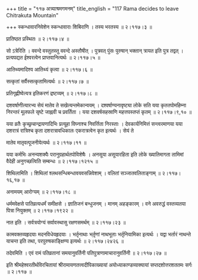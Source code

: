 +++
title = "११७ अत्र्याश्रमगमनम्"
title_english = "117 Rama decides to leave Chitrakuta Mountain"

+++
स्कन्धावारनिवेशेन स्कन्धावाराः शिबिराणि । तस्य भरतस्य  ॥  २।११७।३  ॥   

  

प्रातिष्ठत प्रस्थितः  ॥  २।११७।४  ॥   

  

सो ऽत्रेरिति । ववन्दे वस्तुतस्तु ववन्दे अस्तौषीत् । पुत्रवत् पुंसः पुरुषान् भक्तान् त्रायत इति पुत्र तद्वत् । प्रत्यपद्यत ईश्वरत्वेन प्राप्तवानित्यर्थः  ॥  २।११७।५  ॥   

  

आतिथ्यमादिश्य आतिथ्यं कृत्वा  ॥  २।११७।६  ॥   

  

सत्कृतां सर्वैस्सत्कृतामित्यर्थः  ॥  २।११७।७  ॥   

  

प्रतिगृह्णीष्वेत्यत्र इतिकरणं द्रष्टव्यम्  ॥  २।११७।८  ॥   

  

दशवर्षाणीत्यारभ्य सेयं मातेव ते सखेत्यन्तमेकान्वयम् । दश्वर्षाण्यनावृष्ट्या लोके सति यया कृततपोमहिम्ना निरन्तरं मूलफले सृष्टे जाह्नवी च प्रवर्तिता । यया दशवर्षसहस्राणि महत्तपस्तप्तं कृतम्  ॥  २।११७।९,१०  ॥   

  

यया व्रतैः कृच्छ्रचान्द्रायणादिभिः प्रत्यूहा विघ्नाश्च निवर्त्तिता निरस्ताः । देवकार्यनिमित्तं सन्त्वरमाणया यया दशरात्रं रात्रिश्च कृता दशरात्रावधिकालः एकरात्रत्वेन कृत इत्यर्थः । सेयं ते  

मातेव मातृवत्पूजनीयेत्यर्थः  ॥  २।११७।११  ॥   

  

यया कर्मभिः अनन्यशक्यैः परानुग्रहार्थतपोविशेषैः । अनसूया असूयारहिता इति लोके ख्यातिमागता तामिमां वैदेही अनुगच्छत्विति सम्बन्धः  ॥  २।११७।१२१५  ॥   

  

शिथिलामिति । शिथिलां श्लथसन्धिबन्धावयवसन्निवेशाम् । वलितां सञ्जातवलिताङ्गाम्  ॥  २।११७।१६,१७  ॥   

  

अनामयम् आरोग्यम्  ॥  २।११७।१८  ॥   

  

धर्ममवेक्षसे पातिव्रत्यधर्मं समीक्षसे । ज्ञातिजनं बन्धुजनम् । मानम् अहङ्कारम् । वने अवरुद्धं वस्तव्यतया पित्रा नियुक्तम्  ॥  २।११७।१९२२  ॥   

  

नात इति । सर्वत्रयोग्यं सर्वावस्थासु रक्षणसमर्थम्  ॥  २।११७।२३  ॥   

  

कामवक्तव्यहृदयाः मदनविधेयहृदयाः । भर्तृनाथाः भर्तृ़णां नाथभूताः भर्तृनियामिका इत्यर्थः । यद्वा भर्तारं नाथन्ते याचन्त इति तथा, परपुरुषकाङ्क्षिण्य इत्यर्थः  ॥  २।११७।२४२६  ॥   

  

तदेवमिति । एवं रामं पतिव्रतानां समयानुवर्तिनी पतिपुत्राणामाचारानुवर्तिनी  ॥  २।११७।२७  ॥   

  

इति श्रीमहेश्वरतीर्थविरचितायां श्रीरामायणतत्त्वदीपिकाख्यायां अयोध्याकाण्डव्याक्यायां सप्तदशोत्तरशततमः सर्गः  ॥  २।११७  ॥   

  

  

